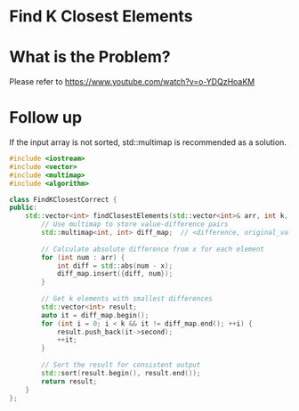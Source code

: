 # Find K Closest Elements

# What is the Problem?
Please refer to https://www.youtube.com/watch?v=o-YDQzHoaKM

# Follow up
If the input array is not sorted, std::multimap is recommended as a solution.
```C++
#include <iostream>
#include <vector>
#include <multimap>
#include <algorithm>

class FindKClosestCorrect {
public:
    std::vector<int> findClosestElements(std::vector<int>& arr, int k, int x) {
        // Use multimap to store value-difference pairs
        std::multimap<int, int> diff_map;  // <difference, original_value>
        
        // Calculate absolute difference from x for each element
        for (int num : arr) {
            int diff = std::abs(num - x);
            diff_map.insert({diff, num});
        }
        
        // Get k elements with smallest differences
        std::vector<int> result;
        auto it = diff_map.begin();
        for (int i = 0; i < k && it != diff_map.end(); ++i) {
            result.push_back(it->second);
            ++it;
        }
        
        // Sort the result for consistent output
        std::sort(result.begin(), result.end());
        return result;
    }
};
```
